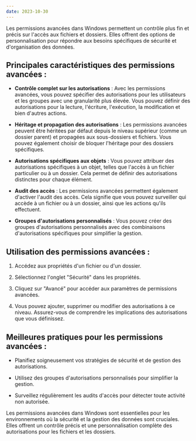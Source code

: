 ```yaml
---
date: 2023-10-30
---
```


Les permissions avancées dans Windows permettent un contrôle plus fin et précis sur l'accès aux fichiers et dossiers. Elles offrent des options de personnalisation pour répondre aux besoins spécifiques de sécurité et d'organisation des données.

## Principales caractéristiques des permissions avancées :

- **Contrôle complet sur les autorisations** : Avec les permissions avancées, vous pouvez spécifier des autorisations pour les utilisateurs et les groupes avec une granularité plus élevée. Vous pouvez définir des autorisations pour la lecture, l'écriture, l'exécution, la modification et bien d'autres actions.

- **Héritage et propagation des autorisations** : Les permissions avancées peuvent être héritées par défaut depuis le niveau supérieur (comme un dossier parent) et propagées aux sous-dossiers et fichiers. Vous pouvez également choisir de bloquer l'héritage pour des dossiers spécifiques.

- **Autorisations spécifiques aux objets** : Vous pouvez attribuer des autorisations spécifiques à un objet, telles que l'accès à un fichier particulier ou à un dossier. Cela permet de définir des autorisations distinctes pour chaque élément.

- **Audit des accès** : Les permissions avancées permettent également d'activer l'audit des accès. Cela signifie que vous pouvez surveiller qui accède à un fichier ou à un dossier, ainsi que les actions qu'ils effectuent.

- **Groupes d'autorisations personnalisés** : Vous pouvez créer des groupes d'autorisations personnalisés avec des combinaisons d'autorisations spécifiques pour simplifier la gestion.

## Utilisation des permissions avancées :

1. Accédez aux propriétés d'un fichier ou d'un dossier.

2. Sélectionnez l'onglet "Sécurité" dans les propriétés.

3. Cliquez sur "Avancé" pour accéder aux paramètres de permissions avancées.

4. Vous pouvez ajouter, supprimer ou modifier des autorisations à ce niveau. Assurez-vous de comprendre les implications des autorisations que vous définissez.

## Meilleures pratiques pour les permissions avancées :

- Planifiez soigneusement vos stratégies de sécurité et de gestion des autorisations.

- Utilisez des groupes d'autorisations personnalisés pour simplifier la gestion.

- Surveillez régulièrement les audits d'accès pour détecter toute activité non autorisée.

Les permissions avancées dans Windows sont essentielles pour les environnements où la sécurité et la gestion des données sont cruciales. Elles offrent un contrôle précis et une personnalisation complète des autorisations pour les fichiers et les dossiers.

